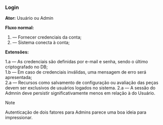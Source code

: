 ### Login

**Ator:** Usuário ou Admin

**Fluxo normal:**

1. — Fornecer credenciais da conta;
1. — Sistema conecta à conta;

**Extensões:**

1.a — As credenciais são definidas por e-mail e senha, sendo o último 
criptografado no DB;  
1.b — Em caso de credenciais inválidas, uma mensagem de erro será apresentada;  
2.a — Recursos como salvamento de configuração ou avaliação das peças devem ser
exclusivos de usuários logados no sistema.
2.a — A sessão do Admnin deve persistir significativamente menos em relação à do
Usuário.

> [!NOTE]
> Autenticação de dois fatores para Admins parece uma boa ideia para
impressionar.